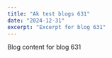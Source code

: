 ```yaml
---
title: "Ak test blogs 631"
date: "2024-12-31"
excerpt: "Excerpt for blog 631"
---
```


Blog content for blog 631